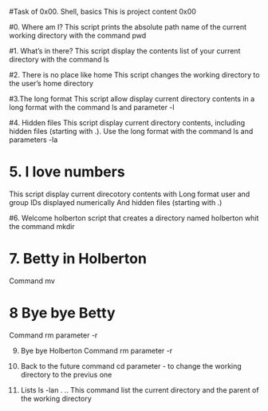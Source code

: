 #Task of 0x00. Shell, basics
This is project content 0x00

#0. Where am I?
This script prints the absolute path name of the current working directory with the command pwd

#1. What’s in there?
This script display the contents list of your current directory with the command ls

#2. There is no place like home
This script  changes the working directory to the user’s home directory

#3.The long format
This script allow display current directory contents in a long format with the command ls and parameter -l

#4. Hidden files
This script display current directory contents, including hidden files (starting with .). Use the long format with the command ls and parameters -la

# 5. I love numbers
This script display current direcotory contents with
Long format
user and group IDs displayed numerically
And hidden files (starting with .)

#6. Welcome holberton
script that creates a directory named holberton whit the command mkdir

# 7. Betty in Holberton
Command mv

# 8 Bye bye Betty
Command rm parameter -r

9. Bye bye Holberton
Command rm parameter -r

10. Back to the future
command cd parameter - to change the working directory to the previus one

11. Lists
ls -lan  . .. This command list the current directory and the parent of the working directory 